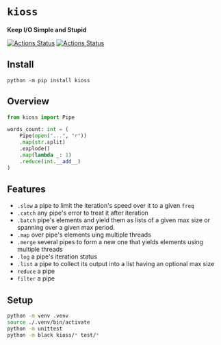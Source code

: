 # `kioss`
**Keep I/O Simple and Stupid**

[![Actions Status](https://github.com/bonnal-enzo/kioss/workflows/test/badge.svg)](https://github.com/bonnal-enzo/kioss/actions) [![Actions Status](https://github.com/bonnal-enzo/kioss/workflows/PyPI/badge.svg)](https://github.com/bonnal-enzo/kioss/actions)

## Install

`python -m pip install kioss`

## Overview

```python
from kioss import Pipe

words_count: int = (
    Pipe(open("...", "r"))
    .map(str.split)
    .explode()
    .map(lambda _: 1)
    .reduce(int.__add__)
)
```

## Features
- `.slow` a pipe to limit the iteration's speed over it to a given `freq`
- `.catch` any pipe's error to treat it after iteration
- `.batch` pipe's elements and yield them as lists of a given max size or spanning over a given max period.
- `.map` over pipe's elements uing multiple threads
- `.merge` several pipes to form a new one that yields elements using multiple threads
- `.log` a pipe's iteration status
- `.list` a pipe to collect its output into a list having an optional max size
- `reduce` a pipe
- `filter` a pipe


## Setup

```bash
python -m venv .venv
source ./.venv/bin/activate
python -m unittest
python -m black kioss/* test/* 
```
